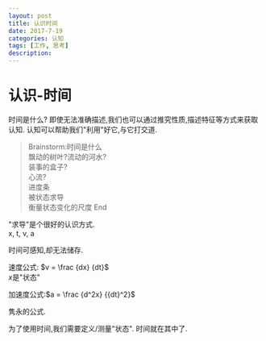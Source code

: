 ```yaml
---
layout: post
title: 认识时间
date: 2017-7-19
categories: 认知
tags: [工作, 思考]
description: 
---
```


# 认识-时间
时间是什么?
即使无法准确描述,我们也可以通过推究性质,描述特征等方式来获取认知.  认知可以帮助我们"利用"好它,与它打交道.

> Brainstorm:时间是什么  
> 飘动的树叶?流动的河水?  
装事的盒子?  
心流?  
进度条  
被状态求导  
衡量状态变化的尺度
End  

"求导"是个很好的认识方式.  
x, t, v, a

时间可感知,却无法储存.  

速度公式: $v = \frac {dx} {dt}$  
$x$是"状态"  

加速度公式:$a = \frac {d^2x} {{dt}^2}$  

隽永的公式.

为了使用时间,我们需要定义/测量"状态". 时间就在其中了.